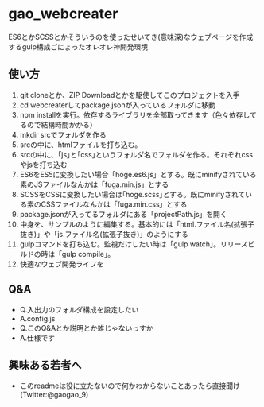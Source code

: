 # gao_webcreater
ES6とかSCSSとかそういうのを使ったせいてき(意味深)なウェブページを作成するgulp構成ごにょったオレオレ神開発環境

## 使い方
 1. git cloneとか、ZIP Downloadとかを駆使してこのプロジェクトを入手
 2. cd webcreaterしてpackage.jsonが入っているフォルダに移動
 3. npm installを実行。依存するライブラリを全部取ってきます（色々依存してるので結構時間かかる）
 4. mkdir srcでフォルダを作る
 5. srcの中に、htmlファイルを打ち込む。
 6. srcの中に、｢js｣と｢css｣というフォルダ名でフォルダを作る。それぞれcssやjsを打ち込む
 7. ES6をES5に変換したい場合「hoge.es6.js」とする。既にminifyされている素のJSファイルなんかは「fuga.min.js」とする
 8. SCSSをCSSに変換したい場合は｢hoge.scss｣とする。既にminifyされている素のCSSファイルなんかは「fuga.min.css」とする
 9. package.jsonが入ってるフォルダにある「projectPath.js」を開く
 10. 中身を、サンプルのように編集する。基本的には「html.ファイル名(拡張子抜き)」や「js.ファイル名(拡張子抜き)」のようにする
 11. gulpコマンドを打ち込む。監視だけしたい時は「gulp watch」。リリースビルドの時は「gulp compile」。
 12. 快適なウェブ開発ライフを

## Q&A
 - Q.入出力のフォルダ構成を設定したい
 - A.config.js
 - Q.このQ&Aとか説明とか雑じゃないっすか
 - A.仕様です

## 興味ある若者へ
 - このreadmeは役に立たないので何かわからないことあったら直接聞け(Twitter:@gaogao_9)
